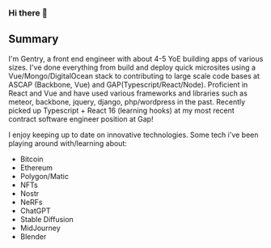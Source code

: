 ### Hi there 👋

## Summary
I'm Gentry, a front end engineer with about 4-5 YoE building apps of various sizes. I've done everything from build and deploy quick microsites using a Vue/Mongo/DigitalOcean stack to contributing to large scale code bases at ASCAP (Backbone, Vue) and GAP(Typescript/React/Node). Proficient in React and Vue and have used various frameworks and libraries such as meteor, backbone, jquery, django, php/wordpress in the past. Recently picked up Typescript + React 16 (learning hooks) at my most recent contract software engineer position at Gap!

I enjoy keeping up to date on innovative technologies. Some tech i've been playing around with/learning about:

- Bitcoin
- Ethereum
- Polygon/Matic
- NFTs
- Nostr
- NeRFs
- ChatGPT
- Stable Diffusion
- MidJourney
- Blender
